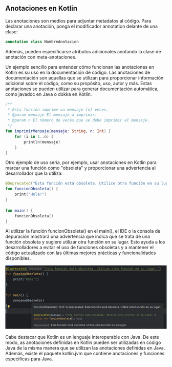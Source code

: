 ## Anotaciones en Kotlin
Las anotaciones son medios para adjuntar metadatos al código. Para declarar una anotación, ponga el modificador annotation delante de una clase:
``` kotlin
annotation class NombreAnotacion
```
Además, pueden especificarse atributos adicionales anotando la clase de anotación con meta-anotaciones. 

Un ejemplo sencillo para entender cómo funcionan las anotaciones en Kotlin es su uso en la documentación de código. Las anotaciones de documentación son aquellas que se utilizan para proporcionar información adicional sobre el código, como su propósito, uso, autor y más. Estas anotaciones se pueden utilizar para generar documentación automática, como javadoc en Java o dokka en Kotlin.

``` kotlin
/**
 * Esta función imprime un mensaje [n] veces.
 * @param mensaje El mensaje a imprimir.
 * @param n El número de veces que se debe imprimir el mensaje.
 */
fun imprimirMensaje(mensaje: String, n: Int) {
    for (i in 1..n) {
        println(mensaje)
    }
}
```


Otro ejemplo de uso sería, por ejemplo, usar anotaciones en Kotlin para marcar una función como "obsoleta" y proporcionar una advertencia al desarrollador que la utiliza:

``` kotlin
@Deprecated("Esta función está obsoleta. Utilice otra función en su lugar.")
fun funcionObsoleta() {
    print("Hola!")
}

fun main() {
    funcionObsoleta()
}
```
Al utilizar la función funcionObsoleta() en el main(), el IDE o la consola de depuración mostrará una advertencia que indica que se trata de una función obsoleta y sugiere utilizar otra función en su lugar. Esto ayuda a los desarrolladores a evitar el uso de funciones obsoletas y a mantener el código actualizado con las últimas mejores prácticas y funcionalidades disponibles.

![width:600 center](anotaciones.png)


Cabe destacar que Kotlin es un lenguaje interoperable con Java. De este modo, as anotaciones definidas en Kotlin pueden ser utilizadas en código Java de la misma manera que se utilizan las anotaciones definidas en Java. Además, existe el paquete kotlin.jvm que contiene anotaciones y funciones específicas para Java.

